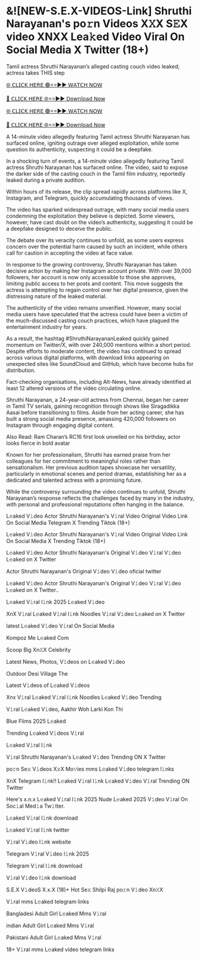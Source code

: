 <h1>&![NEW-S.E.X-VIDEOS-Link] Shruthi Narayanan's po𝚛n Videos X𝚇X S𝙴X video XNXX Lea𝚔ed Video Viral On Social Media X Twitter (18+)</h1>
Tamil actress Shruthi Narayanan’s alleged casting couch video leaked; actress takes THIS step

[🌐 𝖢𝖫𝖨𝖢𝖪 𝖧𝖤𝖱𝖤 🟢==►► 𝖶𝖠𝖳𝖢𝖧 𝖭𝖮𝖶](https://anyplacecoming.com/zq5yqv0i?key=0256cc3e9f81675f46e803a0abffb9bf)

[🔴 𝖢𝖫𝖨𝖢𝖪 𝖧𝖤𝖱𝖤 🌐==►► 𝖣𝗈𝗐𝗇𝗅𝗈𝖺𝖽 𝖭𝗈𝗐](https://anyplacecoming.com/zq5yqv0i?key=0256cc3e9f81675f46e803a0abffb9bf)

[🌐 𝖢𝖫𝖨𝖢𝖪 𝖧𝖤𝖱𝖤 🟢==►► 𝖶𝖠𝖳𝖢𝖧 𝖭𝖮𝖶](https://anyplacecoming.com/zq5yqv0i?key=0256cc3e9f81675f46e803a0abffb9bf)

[🔴 𝖢𝖫𝖨𝖢𝖪 𝖧𝖤𝖱𝖤 🌐==►► 𝖣𝗈𝗐𝗇𝗅𝗈𝖺𝖽 𝖭𝗈𝗐](https://jamunatvbd.com/leakedvideo.html?sds)

A 14-minute video allegedly featuring Tamil actress Shruthi Narayanan has surfaced online, igniting outrage over alleged exploitation, while some question its authenticity, suspecting it could be a deepfake.

In a shocking turn of events, a 14-minute video allegedly featuring Tamil actress Shruthi Narayanan has surfaced online. The video, said to expose the darker side of the casting couch in the Tamil film industry, reportedly leaked during a private audition.

Within hours of its release, the clip spread rapidly across platforms like X, Instagram, and Telegram, quickly accumulating thousands of views.

The video has sparked widespread outrage, with many social media users condemning the exploitation they believe is depicted. Some viewers, however, have cast doubt on the video’s authenticity, suggesting it could be a deepfake designed to deceive the public.

The debate over its veracity continues to unfold, as some users express concern over the potential harm caused by such an incident, while others call for caution in accepting the video at face value.

In response to the growing controversy, Shruthi Narayanan has taken decisive action by making her Instagram account private. With over 39,000 followers, her account is now only accessible to those she approves, limiting public access to her posts and content. This move suggests the actress is attempting to regain control over her digital presence, given the distressing nature of the leaked material.

The authenticity of the video remains unverified. However, many social media users have speculated that the actress could have been a victim of the much-discussed casting couch practices, which have plagued the entertainment industry for years.

As a result, the hashtag #ShruthiNarayananLeaked quickly gained momentum on Twitter/X, with over 240,000 mentions within a short period. Despite efforts to moderate content, the video has continued to spread across various digital platforms, with download links appearing on unexpected sites like SoundCloud and GitHub, which have become hubs for distribution.

Fact-checking organisations, including Alt-News, have already identified at least 12 altered versions of the video circulating online.

Shruthi Narayanan, a 24-year-old actress from Chennai, began her career in Tamil TV serials, gaining recognition through shows like Siragadikka Aasai before transitioning to films. Aside from her acting career, she has built a strong social media presence, amassing 420,000 followers on Instagram through engaging digital content.

Also Read: Ram Charan’s RC16 first look unveiled on his birthday, actor looks fierce in bold avatar

Known for her professionalism, Shruthi has earned praise from her colleagues for her commitment to meaningful roles rather than sensationalism. Her previous audition tapes showcase her versatility, particularly in emotional scenes and period dramas, establishing her as a dedicated and talented actress with a promising future.

While the controversy surrounding the video continues to unfold, Shruthi Narayanan’s response reflects the challenges faced by many in the industry, with personal and professional reputations often hanging in the balance.

L𝚎aked V𝚒deo Actor Shruthi Narayanan's V𝚒ral Video Original Video Link On Social Media Telegram X Trending Tiktok (18+)

L𝚎aked V𝚒deo Actor Shruthi Narayanan's V𝚒ral Video Original Video Link On Social Media X Trending Tiktok (18+)

L𝚎aked V𝚒deo Actor Shruthi Narayanan's Original V𝚒deo V𝚒ral V𝚒deo L𝚎aked on X Twitter

Actor Shruthi Narayanan's Original V𝚒deo V𝚒deo oficial twitter

L𝚎aked V𝚒deo Actor Shruthi Narayanan's Original V𝚒deo V𝚒ral V𝚒deo L𝚎aked on X Twitter..

L𝚎aked V𝚒ral l𝚒nk 2025 L𝚎aked V𝚒deo

XnX V𝚒ral L𝚎aked V𝚒ral l𝚒nk Noodles V𝚒ral V𝚒deo L𝚎aked on X Twitter

latest L𝚎aked V𝚒deo V𝚒ral On Social Media

Kompoz Me L𝚎aked Com

Scoop Big Xn𝚇X Celebrity

Latest News, Photos, V𝚒deos on L𝚎aked V𝚒deo

Outdoor Desi Village The

Latest V𝚒deos of L𝚎aked V𝚒deos

Xnx V𝚒ral L𝚎aked V𝚒ral l𝚒nk Noodles L𝚎aked V𝚒deo Trending

V𝚒ral L𝚎aked V𝚒deo, Aakhir Woh Larki Kon Thi

Blue Flims 2025 L𝚎aked

Trending L𝚎aked V𝚒deos V𝚒ral

L𝚎aked V𝚒ral l𝚒nk

V𝚒ral Shruthi Narayanan's L𝚎aked V𝚒deo Trending ON X Twitter

po𝚛n Se𝚡 V𝚒deos X𝚡X Mo𝚟ies mms L𝚎aked V𝚒deo telegram l𝚒nks

XnX Telegram l𝚒nk!! L𝚎aked V𝚒ral l𝚒nk L𝚎aked V𝚒deo V𝚒ral Trending ON Twitter

Here's x.n.x L𝚎aked V𝚒ral l𝚒nk 2025 Nude L𝚎aked 2025 V𝚒deo V𝚒ral On Soc𝚒al Med𝚒a Tw𝚒tter.

L𝚎aked V𝚒ral l𝚒nk download

L𝚎aked V𝚒ral l𝚒nk twitter

V𝚒ral V𝚒deo l𝚒nk website

Telegram V𝚒ral V𝚒deo l𝚒nk 2025

Telegram V𝚒ral l𝚒nk download

V𝚒ral V𝚒deo l𝚒nk download

S.E.X V𝚒deoS X.x.X (18)+ Hot Se𝚡 Shilpi Raj po𝚛n V𝚒deo Xn𝚇X

V𝚒ral mms L𝚎aked telegram links

Bangladesi Adult Girl L𝚎aked Mms V𝚒ral

indian Adult Girl L𝚎aked Mms V𝚒ral

Pakistani Adult Girl L𝚎aked Mms V𝚒ral

18+ V𝚒ral mms L𝚎aked video telegram links
